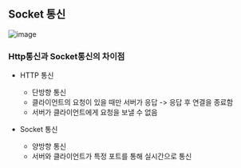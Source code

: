 <h2>Socket 통신</h2>

![image](https://user-images.githubusercontent.com/93105083/198879192-318ad42e-6373-43bc-b607-586c05208918.png)

<h3>Http통신과 Socket통신의 차이점</h3>

- HTTP 통신
    - 단방향 통신
    - 클라이언트의 요청이 있을 때만 서버가 응답 -> 응답 후 연결을 종료함
    - 서버가 클라이언트에게 요청을 보낼 수 없음


- Socket 통신
    - 양방향 통신
    - 서버와 클라이언트가 특정 포트를 통해 실시간으로 통신